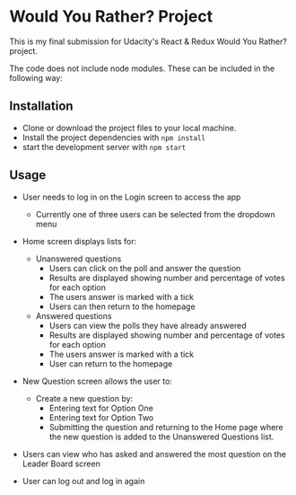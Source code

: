 # Would You Rather? Project

This is my final submission for Udacity's React & Redux Would You Rather? project.

The code does not include node modules. These can be included in the following way:

## Installation

* Clone or download the project files to your local machine.
* Install the project dependencies with `npm install`
* start the development server with `npm start`

## Usage

* User needs to log in on the Login screen to access the app
  * Currently one of three users can be selected from the dropdown menu

* Home screen displays lists for:
  * Unanswered questions
    * Users can click on the poll and answer the question
    * Results are displayed showing number and percentage of votes for each option
    * The users answer is marked with a tick
    * Users can then return to the homepage
  * Answered questions
    * Users can view the polls they have already answered
    * Results are displayed showing number and percentage of votes for each option
    * The users answer is marked with a tick
    * User can return to the homepage
* New Question screen allows the user to:
  * Create a new question by:
    * Entering text for Option One
    * Entering text for Option Two
    * Submitting the question and returning to the Home page where the new question is added to the Unanswered Questions list.
* Users can view who has asked and answered the most question on the Leader Board screen

* User can log out and log in again